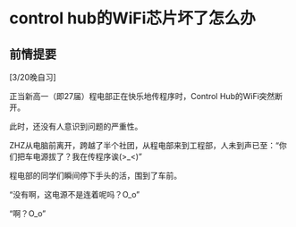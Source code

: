 # control hub的WiFi芯片坏了怎么办

## 前情提要

[3/20晚自习]

正当新高一（即27届）程电部正在快乐地传程序时，Control Hub的WiFi突然断开。

此时，还没有人意识到问题的严重性。

ZHZ从电脑前离开，跨越了半个社团，从程电部来到工程部，人未到声已至：“你们把车电源拔了？我在传程序诶(>_<)”

程电部的同学们瞬间停下手头的活，围到了车前。

“没有啊，这电源不是连着呢吗？O_o”

“啊？O_o”

